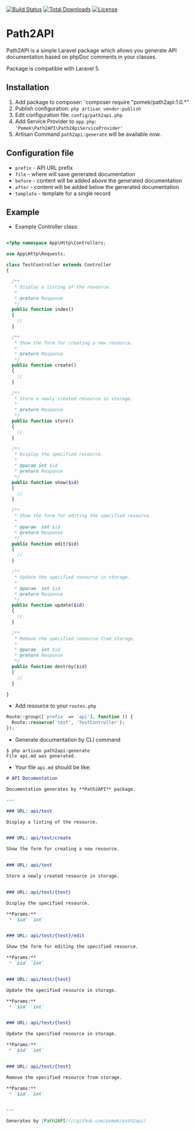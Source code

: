 [![Build Status](https://travis-ci.org/pomek/path2api.svg)](https://travis-ci.org/pomek/path2api)
[![Total Downloads](https://poser.pugx.org/pomek/path2api/downloads.svg)](https://packagist.org/packages/pomek/path2api)
[![License](https://poser.pugx.org/pomek/path2api/license.svg)](https://packagist.org/packages/pomek/path2api)

# Path2API

Path2API is a simple Laravel package which allows you generate API documentation based on phpDoc comments in your classes.

Package is compatible with Laravel 5.

## Installation

1. Add package to composer: `composer require "pomek/path2api:1.0.*"
2. Publish configuration: `php artisan vendor:publish`
3. Edit configuration file: `config/path2api.php`
4. Add Service Provider to `app.php`: `'Pomek\Path2API\Path2ApiServiceProvider'`
5. Artisan Command `path2api:generate` will be available now.

## Configuration file

* `prefix` - API URL prefix
* `file` - where will save generated documentation
* `before` - content will be added above the generated documentation
* `after` - content will be added below the generated documentation
* `template` - template for a single record

## Example

* Example Controller class:

```php

<?php namespace App\Http\Controllers;

use App\Http\Requests;

class TestController extends Controller
{

  /**
   * Display a listing of the resource.
   *
   * @return Response
   */
  public function index()
  {
    //
  }

  /**
   * Show the form for creating a new resource.
   *
   * @return Response
   */
  public function create()
  {
    //
  }

  /**
   * Store a newly created resource in storage.
   *
   * @return Response
   */
  public function store()
  {
    //
  }

  /**
   * Display the specified resource.
   *
   * @param int $id
   * @return Response
   */
  public function show($id)
  {
    //
  }

  /**
   * Show the form for editing the specified resource.
   *
   * @param  int $id
   * @return Response
   */
  public function edit($id)
  {
    //
  }

  /**
   * Update the specified resource in storage.
   *
   * @param  int $id
   * @return Response
   */
  public function update($id)
  {
    //
  }

  /**
   * Remove the specified resource from storage.
   *
   * @param  int $id
   * @return Response
   */
  public function destroy($id)
  {
    //
  }

}
```

* Add resource to your `routes.php`

```php
Route::group(['prefix' => 'api'], function () {
  Route::resource('test', 'TestController');
});
```

* Generate documentation by CLI command

```
$ php artisan path2api:generate
File api.md was generated.
```

* Your file `api.md` should be like:

```md
# API Documentation

Documentation generates by **Path2API** package.

---

### URL: api/test

Display a listing of the resource.


### URL: api/test/create

Show the form for creating a new resource.


### URL: api/test

Store a newly created resource in storage.


### URL: api/test/{test}

Display the specified resource.

**Params:**
 * `$id` `int`


### URL: api/test/{test}/edit

Show the form for editing the specified resource.

**Params:**
 * `$id` `int`


### URL: api/test/{test}

Update the specified resource in storage.

**Params:**
 * `$id` `int`


### URL: api/test/{test}

Update the specified resource in storage.

**Params:**
 * `$id` `int`


### URL: api/test/{test}

Remove the specified resource from storage.

**Params:**
 * `$id` `int`


---

Generates by [Path2API](//github.com/pomek/path2api)
```

